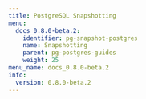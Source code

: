 ```yaml
---
title: PostgreSQL Snapshotting
menu:
  docs_0.8.0-beta.2:
    identifier: pg-snapshot-postgres
    name: Snapshotting
    parent: pg-postgres-guides
    weight: 25
menu_name: docs_0.8.0-beta.2
info:
  version: 0.8.0-beta.2
---
```


